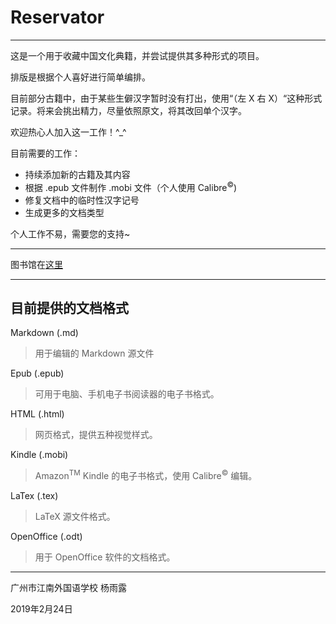 # Reservator

---

这是一个用于收藏中国文化典籍，并尝试提供其多种形式的项目。

排版是根据个人喜好进行简单编排。

目前部分古籍中，由于某些生僻汉字暂时没有打出，使用“（左 X 右 X）“这种形式记录。将来会挑出精力，尽量依照原文，将其改回单个汉字。

欢迎热心人加入这一工作！^_^

目前需要的工作：

- 持续添加新的古籍及其内容
- 根据 .epub 文件制作 .mobi 文件（个人使用  Calibre<sup>&copy;</sup>)
- 修复文档中的临时性汉字记号
- 生成更多的文档类型

个人工作不易，需要您的支持~

---

图书馆在[这里](list)

---


## 目前提供的文档格式

Markdown (.md)

> 用于编辑的 Markdown 源文件

Epub (.epub)

> 可用于电脑、手机电子书阅读器的电子书格式。

HTML (.html) 

> 网页格式，提供五种视觉样式。

Kindle (.mobi) 

> Amazon<sup>TM</sup>  Kindle 的电子书格式，使用 Calibre<sup>&copy;</sup> 编辑。

LaTex (.tex)

> LaTeX 源文件格式。

OpenOffice (.odt)

> 用于 OpenOffice 软件的文档格式。





---

广州市江南外国语学校 杨雨露

2019年2月24日
